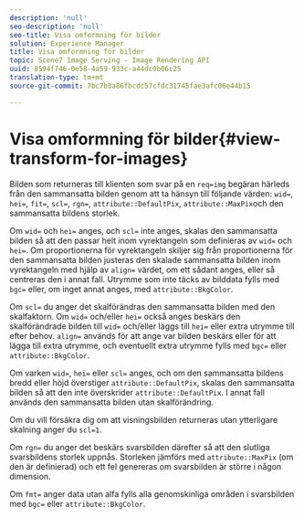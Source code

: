 ```yaml
---
description: 'null'
seo-description: 'null'
seo-title: Visa omformning för bilder
solution: Experience Manager
title: Visa omformning för bilder
topic: Scene7 Image Serving - Image Rendering API
uuid: 8594f746-0e58-4a59-933c-a44dc0b06c25
translation-type: tm+mt
source-git-commit: 7bc7b3a86fbcdc57cfdc31745fae3afc06e44b15

---
```



# Visa omformning för bilder{#view-transform-for-images}

Bilden som returneras till klienten som svar på en `req=img` begäran härleds från den sammansatta bilden genom att ta hänsyn till följande värden: `wid=`, `hei=`, `fit=`, `scl=`, `rgn=`, `attribute::DefaultPix`, `attribute::MaxPix`och den sammansatta bildens storlek.

Om `wid=` och `hei=` anges, och `scl=` inte anges, skalas den sammansatta bilden så att den passar helt inom vyrektangeln som definieras av `wid=` och `hei=`. Om proportionerna för vyrektangeln skiljer sig från proportionerna för den sammansatta bilden justeras den skalade sammansatta bilden inom vyrektangeln med hjälp av `align=` värdet, om ett sådant anges, eller så centreras den i annat fall. Utrymme som inte täcks av bilddata fylls med `bgc=` eller, om inget annat anges, med `attribute::BkgColor`.

Om `scl=` du anger det skalförändras den sammansatta bilden med den skalfaktorn. Om `wid=` och/eller `hei=` också anges beskärs den skalförändrade bilden till `wid=` och/eller läggs till `hei=` eller extra utrymme till efter behov. `align=` används för att ange var bilden beskärs eller för att lägga till extra utrymme, och eventuellt extra utrymme fylls med `bgc=` eller `attribute::BkgColor`.

Om varken `wid=`, `hei=` eller `scl=` anges, och om den sammansatta bildens bredd eller höjd överstiger `attribute::DefaultPix`, skalas den sammansatta bilden så att den inte överskrider `attribute::DefaultPix`. I annat fall används den sammansatta bilden utan skalförändring.

Om du vill försäkra dig om att visningsbilden returneras utan ytterligare skalning anger du `scl=1`.

Om `rgn=` du anger det beskärs svarsbilden därefter så att den slutliga svarsbildens storlek uppnås. Storleken jämförs med `attribute::MaxPix` (om den är definierad) och ett fel genereras om svarsbilden är större i någon dimension.

Om `fmt=` anger data utan alfa fylls alla genomskinliga områden i svarsbilden med `bgc=` eller `attribute::BkgColor`.
